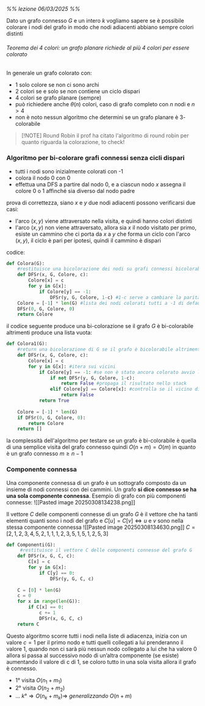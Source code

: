 *%% lezione 06/03/2025 %%*

Dato un grafo connesso $G$ e un intero $k$ vogliamo sapere se è possibile colorare i nodi del grafo in modo che nodi adiacenti abbiano sempre colori distinti

###### Teorema dei 4 colori: un grafo planare richiede al più 4 colori per essere colorato

In generale un grafo colorato con:
- $1$ solo colore se non ci sono archi 
- $2$ colori se e solo se non contiene un ciclo dispari
- 4 colori se grafo planare (sempre)
- può richiedere anche $\theta(n)$ colori, caso di grafo completo con $n$ nodi e $n>4$
- non è noto nessun algoritmo che determini se un grafo planare è $3$-colorabile


> [!NOTE] Round Robin
> il prof ha citato l'algoritmo di round robin per quanto riguarda la colorazione, to check!


### Algoritmo per bi-colorare grafi connessi senza cicli dispari
- tutti i nodi sono inizialmente colorati con -$1$
- colora il nodo $0$ con $0$
- effettua una DFS a partire dal nodo $0$, e a ciascun nodo $x$ assegna il colore $0$ o $1$ affinché sia diverso dal nodo padre

prova di correttezza, siano $x$ e $y$ due nodi adiacenti possono verificarsi due casi:
- l'arco $(x,y)$ viene attraversato nella visita, e quindi hanno colori distinti
- l'arco $(x,y)$ non viene attraversato, allora sia $x$ il nodo visitato per primo, esiste un cammino che ci porta da $x$ a $y$ che forma un ciclo con l'arco $(x,y)$, il ciclo è pari per ipotesi, quindi il cammino è dispari 

codice:
```python 
def Colora(G):
	#restituisce una bicolorazione dei nodi su grafi connessi bicolorabili
	def DFSr(x, G, Colore, c):
		Colore[x] = c
		for y in G[x]:
			if Colore[y] == -1:
				DFSr(y, G, Colore, 1-c) #1-c serve a cambiare la parità del colore
	Colore = [-1] * len(G) #lista dei nodi colorati tutti a -1 di default
	DFSr(0, G, Colore, 0)
	return Colore
```

il codice seguente produce una bi-colorazione se il grafo $G$ è bi-colorabile altrimenti produce una lista vuota:
```python 
def Colora1(G):
	#return una bicolorazione di G se il grafo è bicolorabile altrimenti una lista vuota 
	def DFSr(x, G, Colore, c):
		Colore[x] = c
		for y in G[x]: #itera sui vicini
			if Colore[y] == -1: #se non è stato ancora colorato avvio la ricorsione
				if not DFSr(y, G, Colore, 1-c): 
					return False #propaga il risultato nello stack
				elif Colore[y] == Colore[x]: #controlla se il vicino di x (già colorato) abbia lo stesso colore di x
					return False
			return True
 
	Colore = [-1] * len(G)
	if DFSr(0, G, Colore, 0):
		return Colore
	return []
```


la complessità dell'algoritmo per testare se un grafo è bi-colorabile è quella di una semplice visita del grafo connesso quindi $O(n+m)=O(m)$ in quanto è un grafo connesso $m\geq n-1$

### Componente connessa
Una componente connessa di un grafo è un sottografo composto da un insieme di nodi connessi con dei cammini. Un grafo **si dice connesso se ha una sola componente connessa**.
Esempio di grafo con più componenti connesse:
![[Pasted image 20250308134238.png]]

Il vettore $C$ delle componenti connesse di un grafo $G$ è il vettore che ha tanti elementi quanti sono i nodi del grafo e $C[u]=C[v] \iff u$ e $v$ sono nella stessa componente connessa
![[Pasted image 20250308134630.png]]
$C=[2,1,2,3,4,5,2,1,1,1,2,3,5,1,5,1,2,5,3]$

```python 
def Componenti(G):
	 #restituisce il vettore C delle componenti connesse del grafo G
	def DFSr(x, G, C, c):
		C[x] = c
		for y in G[x]:
			if C[y] == 0:
				DFSr(y, G, C, c)
 
	C = [0] * len(G)
	c = 0
	for x in range(len(G)):
		if C[x] == 0:
			c += 1
			DFSr(x, G, C, c)
	return C
```

Questo algoritmo scorre tutti i nodi nella liste di adiacenza, inizia con un valore $c=1$ per il primo nodo e tutti quelli collegati a lui prenderanno il valore $1$, quando non ci sarà più nessun nodo collegato a lui che ha valore $0$ allora si passa al successivo nodo di un’altra componente (se esiste) aumentando il valore di c di $1$, se coloro tutto in una sola visita allora il grafo è connesso.

- $1°$ visita $O(n_{1}+m_{1})$
- $2°$ visita $O(n_{2}+m_{2})$
- $\dots$ $k° \Rightarrow O(n_{k}+m_{k}) \Rightarrow \ generalizzando \  O(n+m)$
